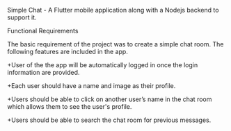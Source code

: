 Simple Chat - A Flutter mobile application along with a Nodejs backend to support it.

Functional Requirements

The basic requirement of the project was to create a simple chat room. The following features are included in the app.

+User of the the app will be automatically logged in once the login information are provided.

+Each user should have a name and image as their profile.

+Users should be able to click on another user’s name in the chat room which allows them to see the user's profile.

+Users should be able to search the chat room for previous messages.
